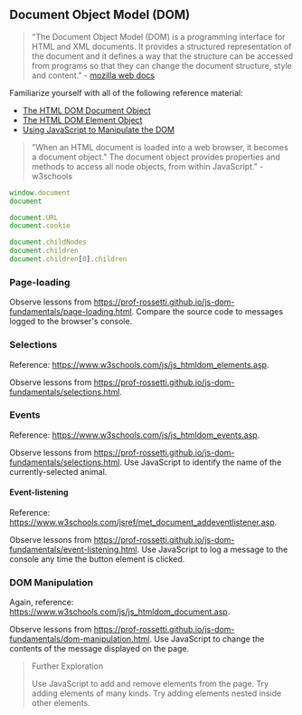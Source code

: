 ## Document Object Model (DOM)

> "The Document Object Model (DOM) is a programming interface for HTML and XML documents. It provides a structured representation of the document and it defines a way that the structure can be accessed from programs so that they can change the document structure, style and content." - [mozilla web docs](https://developer.mozilla.org/en-US/docs/Web/API/Document_Object_Model/Introduction)

Familiarize yourself with all of the following reference material:

  + [The HTML DOM Document Object](https://www.w3schools.com/jsref/dom_obj_document.asp)
  + [The HTML DOM Element Object](https://www.w3schools.com/jsref/dom_obj_all.asp)
  + [Using JavaScript to Manipulate the DOM](https://www.w3schools.com/js/js_htmldom_document.asp)

> "When an HTML document is loaded into a web browser, it becomes a document object."
> The document object provides properties and methods to access all node objects, from within JavaScript." - w3schools

```` js
window.document
document
````

```` js
document.URL
document.cookie

````

```` js
document.childNodes
document.children
document.children[0].children
````

### Page-loading

Observe lessons from https://prof-rossetti.github.io/js-dom-fundamentals/page-loading.html. Compare the source code to messages logged to the browser's console.

### Selections

Reference: https://www.w3schools.com/js/js_htmldom_elements.asp.

Observe lessons from https://prof-rossetti.github.io/js-dom-fundamentals/selections.html.

### Events

Reference: https://www.w3schools.com/js/js_htmldom_events.asp.

Observe lessons from https://prof-rossetti.github.io/js-dom-fundamentals/selections.html. Use JavaScript to identify the name of the currently-selected animal.

#### Event-listening

Reference: https://www.w3schools.com/jsref/met_document_addeventlistener.asp.

Observe lessons from https://prof-rossetti.github.io/js-dom-fundamentals/event-listening.html. Use JavaScript to log a message to the console any time the button element is clicked.

### DOM Manipulation

Again, reference: https://www.w3schools.com/js/js_htmldom_document.asp.

Observe lessons from https://prof-rossetti.github.io/js-dom-fundamentals/dom-manipulation.html. Use JavaScript to change the contents of the message displayed on the page.

> Further Exploration
>
> Use JavaScript to add and remove elements from the page. Try adding elements of many kinds. Try adding elements nested inside other elements.
